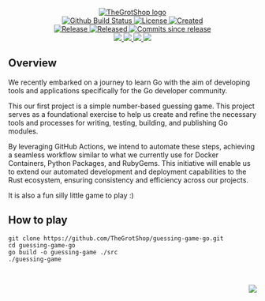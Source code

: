<!-- markdownlint-disable -->
<p align="center">
    <a href="https://github.com/TheGrotShop/">
        <img src="https://cdn.wolfsoftware.com/assets/images/github/organisations/thegrotshop/black-and-white-circle-256.png" alt="TheGrotShop logo" />
    </a>
    <br />
    <a href="https://github.com/TheGrotShop/guessing-game-go/actions/workflows/cicd.yml">
        <img src="https://img.shields.io/github/actions/workflow/status/TheGrotShop/guessing-game-go/cicd.yml?branch=master&label=build%20status&style=for-the-badge" alt="Github Build Status" />
    </a>
    <a href="https://github.com/TheGrotShop/guessing-game-go/blob/master/LICENSE.md">
        <img src="https://img.shields.io/github/license/TheGrotShop/guessing-game-go?color=blue&label=License&style=for-the-badge" alt="License">
    </a>
    <a href="https://github.com/TheGrotShop/guessing-game-go">
        <img src="https://img.shields.io/github/created-at/TheGrotShop/guessing-game-go?color=blue&label=Created&style=for-the-badge" alt="Created">
    </a>
    <br />
    <a href="https://github.com/TheGrotShop/guessing-game-go/releases/latest">
        <img src="https://img.shields.io/github/v/release/TheGrotShop/guessing-game-go?color=blue&label=Latest%20Release&style=for-the-badge" alt="Release">
    </a>
    <a href="https://github.com/TheGrotShop/guessing-game-go/releases/latest">
        <img src="https://img.shields.io/github/release-date/TheGrotShop/guessing-game-go?color=blue&label=Released&style=for-the-badge" alt="Released">
    </a>
    <a href="https://github.com/TheGrotShop/guessing-game-go/releases/latest">
        <img src="https://img.shields.io/github/commits-since/TheGrotShop/guessing-game-go/latest.svg?color=blue&style=for-the-badge" alt="Commits since release">
    </a>
    <br />
    <a href="https://github.com/TheGrotShop/guessing-game-go/blob/master/.github/CODE_OF_CONDUCT.md">
        <img src="https://img.shields.io/badge/Code%20of%20Conduct-blue?style=for-the-badge" />
    </a>
    <a href="https://github.com/TheGrotShop/guessing-game-go/blob/master/.github/CONTRIBUTING.md">
        <img src="https://img.shields.io/badge/Contributing-blue?style=for-the-badge" />
    </a>
    <a href="https://github.com/TheGrotShop/guessing-game-go/blob/master/.github/SECURITY.md">
        <img src="https://img.shields.io/badge/Report%20Security%20Concern-blue?style=for-the-badge" />
    </a>
    <a href="https://github.com/TheGrotShop/guessing-game-go/issues">
        <img src="https://img.shields.io/badge/Get%20Support-blue?style=for-the-badge" />
    </a>
</p>

## Overview

We recently embarked on a journey to learn Go with the aim of developing tools and applications specifically for the Go developer community.

This our first project is a simple number-based guessing game. This project serves as a foundational exercise to help us create and refine the necessary
tools and processes for writing, testing, building, and publishing Go modules.

By leveraging GitHub Actions, we intend to automate these steps, achieving a seamless workflow similar to what we currently use for Docker Containers,
Python Packages, and RubyGems. This initiative will enable us to extend our automated development and deployment capabilities to the Rust ecosystem,
ensuring consistency and efficiency across our projects.

It is also a fun silly little game to play :)

## How to play

```
git clone https://github.com/TheGrotShop/guessing-game-go.git
cd guessing-game-go
go build -o guessing-game ./src
./guessing-game
```

<br />
<p align="right"><a href="https://wolfsoftware.com/"><img src="https://img.shields.io/badge/Created%20by%20Wolf%20on%20behalf%20of%20Wolf%20Software-blue?style=for-the-badge" /></a></p>
